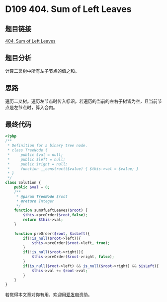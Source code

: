 # D109 404. Sum of Left Leaves

## 题目链接

[404. Sum of Left Leaves](https://leetcode.com/problems/sum-of-left-leaves/)

## 题目分析

计算二叉树中所有左子节点的值之和。

## 思路

遍历二叉树。遍历左节点时传入标识。若遍历的当前的左右子树皆为空，且当前节点是左节点时，算入合内。

## 最终代码

```php
<?php
/**
 * Definition for a binary tree node.
 * class TreeNode {
 *     public $val = null;
 *     public $left = null;
 *     public $right = null;
 *     function __construct($value) { $this->val = $value; }
 * }
 */
class Solution {
    public $val = 0;
    /**
     * @param TreeNode $root
     * @return Integer
     */
    function sumOfLeftLeaves($root) {
        $this->preOrder($root,false);
        return $this->val;
    }
    
    function preOrder($root, $isLeft){
        if(!is_null($root->left)){
            $this->preOrder($root->left, true);
        }
        if(!is_null($root->right)){
            $this->preOrder($root->right, false);
        }
        if(is_null($root->left) && is_null($root->right) && $isLeft){
            $this->val += $root->val;
        }
    }
}

```

若觉得本文章对你有用，欢迎用[爱发电](https://afdian.net/@skys215)资助。

